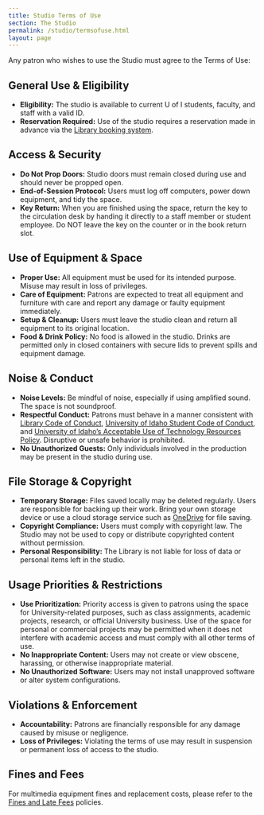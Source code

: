 ```yaml
---
title: Studio Terms of Use
section: The Studio
permalink: /studio/termsofuse.html
layout: page
---
```

 
Any patron who wishes to use the Studio must agree to the Terms of Use: 

## General Use & Eligibility

- **Eligibility:** The studio is available to current U of I students, faculty, and staff with a valid ID.
- **Reservation Required:** Use of the studio requires a reservation made in advance via the [Library booking system](https://libcal.uidaho.edu/booking/AV).

## Access & Security

- **Do Not Prop Doors:** Studio doors must remain closed during use and should never be propped open.
- **End-of-Session Protocol:** Users must log off computers, power down equipment, and tidy the space.
- **Key Return:** When you are finished using the space, return the key to the circulation desk by handing it directly to a staff member or student employee. Do NOT leave the key on the counter or in the book return slot.

## Use of Equipment & Space

- **Proper Use:** All equipment must be used for its intended purpose. Misuse may result in loss of privileges.
- **Care of Equipment:** Patrons are expected to treat all equipment and furniture with care and report any damage or faulty equipment immediately.
- **Setup & Cleanup:** Users must leave the studio clean and return all equipment to its original location.
- **Food & Drink Policy:** No food is allowed in the studio. Drinks are permitted only in closed containers with secure lids to prevent spills and equipment damage.

## Noise & Conduct

- **Noise Levels:** Be mindful of noise, especially if using amplified sound. The space is not soundproof.
- **Respectful Conduct:** Patrons must behave in a manner consistent with [Library Code of Conduct](https://www.lib.uidaho.edu/about/policies.html#conduct), [University of Idaho Student Code of Conduct](https://www.uidaho.edu/governance/policy/policies/fsh/2/2300), and [University of Idaho’s Acceptable Use of Technology Resources Policy](https://www.uidaho.edu/governance/policy/policies/apm/30/12). Disruptive or unsafe behavior is prohibited.
- **No Unauthorized Guests:** Only individuals involved in the production may be present in the studio during use.

## File Storage & Copyright

- **Temporary Storage:** Files saved locally may be deleted regularly. Users are responsible for backing up their work. Bring your own storage device or use a cloud storage service such as [OneDrive](https://onedrive.uidaho.edu/) for file saving.
- **Copyright Compliance:** Users must comply with copyright law. The Studio may not be used to copy or distribute copyrighted content without permission.
- **Personal Responsibility:** The Library is not liable for loss of data or personal items left in the studio.

## Usage Priorities & Restrictions

- **Use Prioritization:** Priority access is given to patrons using the space for University-related purposes, such as class assignments, academic projects, research, or official University business. Use of the space for personal or commercial projects may be permitted when it does not interfere with academic access and must comply with all other terms of use. 
- **No Inappropriate Content:** Users may not create or view obscene, harassing, or otherwise inappropriate material.
- **No Unauthorized Software:** Users may not install unapproved software or alter system configurations.

## Violations & Enforcement

- **Accountability:** Patrons are financially responsible for any damage caused by misuse or negligence.
- **Loss of Privileges:** Violating the terms of use may result in suspension or permanent loss of access to the studio.

## Fines and Fees

For multimedia equipment fines and replacement costs, please refer to the [Fines and Late Fees](https://www.lib.uidaho.edu/services/borrow/#fines) policies.
